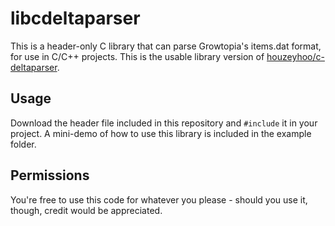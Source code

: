 # libcdeltaparser
This is a header-only C library that can parse Growtopia's items.dat format, for use in C/C++ projects.
This is the usable library version of [houzeyhoo/c-deltaparser](https://github.com/houzeyhoo/c-deltaparser).

## Usage
Download the header file included in this repository and `#include` it in your project.
A mini-demo of how to use this library is included in the example folder.

## Permissions
You're free to use this code for whatever you please - should you use it, though, credit would be appreciated.